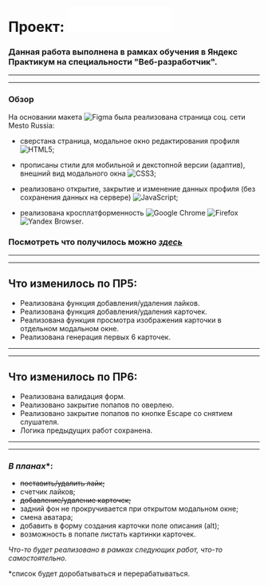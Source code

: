 # Проект: ![Место](./images/logo.svg)

### Данная работа выполнена в рамках обучения в **Яндекс Практикум** на специальности **"Веб-разработчик"**.
---
---

### Обзор

На основании макета  ![Figma](https://img.shields.io/badge/figma-%23F24E1E.svg?style=for-the-badge&logo=figma&logoColor=white) была реализована страница соц. сети Mesto Russia:

* сверстана страница, модальное окно редактирования профиля ![HTML5](https://img.shields.io/badge/html5-%23E34F26.svg?style=for-the-badge&logo=html5&logoColor=white);

* прописаны стили для мобильной и декстопной версии (адаптив), внешний вид модального окна  ![CSS3](https://img.shields.io/badge/css3-%231572B6.svg?style=for-the-badge&logo=css3&logoColor=white);

* реализовано открытие, закрытие и изменение данных профиля (без сохранения данных на сервере) ![JavaScript](https://img.shields.io/badge/javascript-%23323330.svg?style=for-the-badge&logo=javascript&logoColor=%23F7DF1E);

* реализована кросплатформенность
![Google Chrome](https://img.shields.io/badge/Google%20Chrome-4285F4?style=for-the-badge&logo=GoogleChrome&logoColor=white)
![Firefox](https://img.shields.io/badge/Firefox-FF7139?style=for-the-badge&logo=Firefox-Browser&logoColor=white)
![Yandex Browser](https://i.postimg.cc/7LMSdpTM/YAndeks-Brauzer-02.png).

### **Посмотреть что получилось можно [*здесь*](https://mesto.valerkamade.ru/)**

---
---
## Что изменилось по ПР5:
* Реализована функция добавления/удаления лайков.
* Реализована функция добавления/удаления карточек.
* Реализована функция просмотра изображения карточки в отдельном модальном окне.
* Реализована генерация первых 6 карточек.
---
---

## Что изменилось по ПР6:
* Реализована валидация форм.
* Реализовано закрытие попапов по оверлею.
* Реализовано закрытие попапов по кнопке Escape со снятием слушателя.
* Логика предыдущих работ сохранена.
---
---

### *В планах**:
* ~~поставить/удалить лайк;~~
* счетчик лайков;
* ~~добавление/удаление карточек;~~
* задний фон не прокручивается при открытом модальном окне;
* смена аватара;
* добавить в форму создания карточки поле описания (alt);
* возможность в попапе листать картинки карточек.

*Что-то будет реализовано в рамках следующих работ, что-то самостоятельно.*

*список будет доробатываться и перерабатываться.

